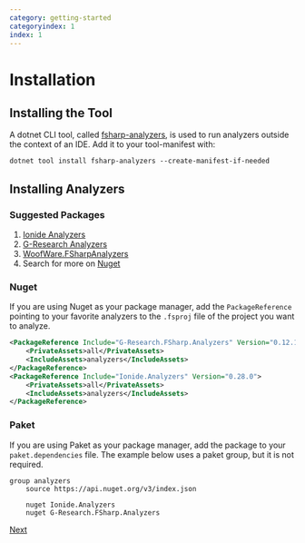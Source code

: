 ```yaml
---
category: getting-started
categoryindex: 1
index: 1
---
```

# Installation

## Installing the Tool

A dotnet CLI tool, called [fsharp-analyzers](https://github.com/ionide/FSharp.Analyzers.SDK/), is used to run analyzers outside the context of an IDE. Add it to your tool-manifest with:

```shell
dotnet tool install fsharp-analyzers --create-manifest-if-needed
```

## Installing Analyzers

### Suggested Packages

1. [Ionide Analyzers](https://github.com/ionide/FSharp.Analyzers.SDK/)
2. [G-Research Analyzers](https://github.com/G-Research/fsharp-analyzers/)
3. [WoofWare.FSharpAnalyzers](https://github.com/Smaug123/WoofWare.FSharpAnalyzers)
4. Search for more on [Nuget](https://www.nuget.org/packages?q=Tags%3A%22fharp-analyzer%22)

### Nuget

If you are using Nuget as your package manager, add the `PackageReference` pointing to your favorite analyzers to the `.fsproj` file of the project you want to analyze.

```xml
<PackageReference Include="G-Research.FSharp.Analyzers" Version="0.12.1">
    <PrivateAssets>all</PrivateAssets>
    <IncludeAssets>analyzers</IncludeAssets>
</PackageReference>
<PackageReference Include="Ionide.Analyzers" Version="0.28.0">
    <PrivateAssets>all</PrivateAssets>
    <IncludeAssets>analyzers</IncludeAssets>
</PackageReference>
```

### Paket

If you are using Paket as your package manager, add the package to your `paket.dependencies` file. The example below uses a paket group, but it is not required.

```paket
group analyzers
    source https://api.nuget.org/v3/index.json

    nuget Ionide.Analyzers
    nuget G-Research.FSharp.Analyzers
```

[Next]({{fsdocs-next-page-link}})